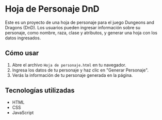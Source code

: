 # Hoja de Personaje DnD

Este es un proyecto de una hoja de personaje para el juego Dungeons and Dragons (DnD). Los usuarios pueden ingresar información sobre su personaje, como nombre, raza, clase y atributos, y generar una hoja con los datos ingresados.

## Cómo usar
1. Abre el archivo `Hoja de personaje.html` en tu navegador.
2. Ingresa los datos de tu personaje y haz clic en "Generar Personaje".
3. Verás la información de tu personaje generada en la página.

## Tecnologías utilizadas
- HTML
- CSS
- JavaScript
